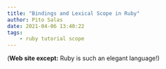 ```yaml
---
title: "Bindings and Lexical Scope in Ruby"
author: Pito Salas
date: 2021-04-06 13:40:22
tags:
    - ruby tutorial scope
---
```


(**Web site except:** Ruby is such an elegant language!) 
